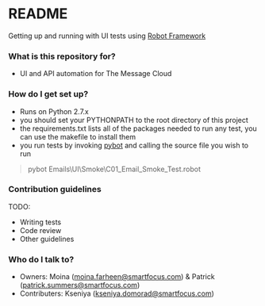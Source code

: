 # README #

Getting up and running with UI tests using [Robot Framework](http://robotframework.org/robotframework/latest/RobotFrameworkUserGuide.html)

### What is this repository for? ###

* UI and API automation for The Message Cloud

### How do I get set up? ###

* Runs on Python 2.7.x
* you should set your PYTHONPATH to the root directory of this project
* the requirements.txt lists all of the packages needed to run any test, you can use the makefile to install them
* you run tests by invoking [pybot](http://robotframework.org/robotframework/latest/RobotFrameworkUserGuide.html#executing-test-cases) and calling the source file you wish to run

>pybot Emails\UI\Smoke\C01_Email_Smoke_Test.robot

### Contribution guidelines ###

TODO:
* Writing tests
* Code review
* Other guidelines

### Who do I talk to? ###

* Owners: Moina (moina.farheen@smartfocus.com) & Patrick (patrick.summers@smartfocus.com)
* Contributers: Kseniya (kseniya.domorad@smartfocus.com)